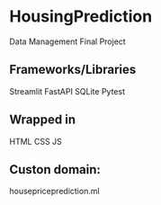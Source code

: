 # HousingPrediction
Data Management Final Project

## Frameworks/Libraries

Streamlit
FastAPI
SQLite
Pytest

## Wrapped in
HTML
CSS
JS

## Custon domain: 
housepriceprediction.ml